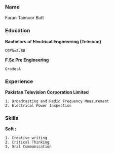 ### Name
Faran Taimoor Butt
### Education
**Bachelors of Electrical Engineering (Telecom)**
```
CGPA=2.88
```
**F.Sc Pre Engineering**
```
Grade:A
```
### Experience
**Pakistan Television Corporation Limited**
```
1. Broadcasting and Radio Frequency Measurement
2. Electrical Power Inspection
```

### Skills
**Soft :**
```
1. Creative writing
2. Critical Thinking
3. Oral Communication
```


